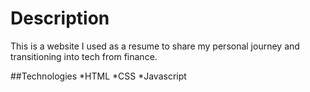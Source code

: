 # Description

This is a website I used as a resume to share my personal journey and transitioning into tech from finance.

##Technologies
*HTML
*CSS
*Javascript
